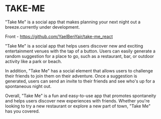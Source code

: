 # TAKE-ME
"Take Me" is a social app that makes planning your next night out a breeze.currently under development.

Front - https://github.com/YaelBenYair/take-me_react

"Take Me" is a social app that helps users discover new and exciting entertainment venues with the tap of a button. Users can easily generate a random suggestion for a place to go, such as a restaurant, bar, or outdoor activity like a park or beach.

In addition, "Take Me" has a social element that allows users to challenge their friends to join them on their adventure. Once a suggestion is generated, users can send an invite to their friends and see who's up for a spontaneous night out.

Overall, "Take Me" is a fun and easy-to-use app that promotes spontaneity and helps users discover new experiences with friends. Whether you're looking to try a new restaurant or explore a new part of town, "Take Me" has you covered.

